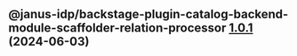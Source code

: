 ## @janus-idp/backstage-plugin-catalog-backend-module-scaffolder-relation-processor [1.0.1](https://github.com/janus-idp/backstage-plugins/compare/@janus-idp/backstage-plugin-catalog-backend-module-scaffolder-relation-processor@1.0.0...@janus-idp/backstage-plugin-catalog-backend-module-scaffolder-relation-processor@1.0.1) (2024-06-03)
